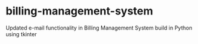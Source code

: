 # billing-management-system
Updated e-mail functionality in Billing Management System build in Python using tkinter
